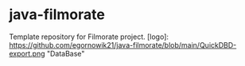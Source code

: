 # java-filmorate
Template repository for Filmorate project.
[logo]: https://github.com/egornowik21/java-filmorate/blob/main/QuickDBD-export.png "DataBase"
